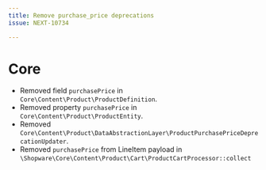 ```yaml
---
title: Remove purchase_price deprecations
issue: NEXT-10734

---
```

# Core
* Removed field `purchasePrice` in `Core\Content\Product\ProductDefinition`.
* Removed property `purchasePrice` in `Core\Content\Product\ProductEntity`.
* Removed `Core\Content\Product\DataAbstractionLayer\ProductPurchasePriceDeprecationUpdater`.
* Removed `purchasePrice` from LineItem payload in `\Shopware\Core\Content\Product\Cart\ProductCartProcessor::collect`

